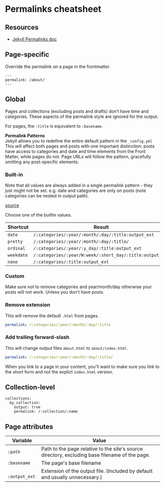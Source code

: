 # Permalinks cheatsheet

## Resources

- [Jekyll Permalinks doc](https://jekyllrb.com/docs/permalinks/)


## Page-specific

Override the permalink on a page in the frontmatter.

```
---
permalink: /about/
---

```

## Global


Pages and collections (excluding posts and drafts) don’t have time and categories. These aspects of the permalink style are ignored for the output.

For pages, the `:title` is equivalent to `:basename`.

**Permalink Patterns**  
Jekyll allows you to redefine the entire default pattern in the `_config.yml` This will affect both pages and posts with one important distinction: posts have access to categories and date and time elements from the Front Matter, while pages do not. Page URLs will follow the pattern, gracefully omitting any post-specific elements.

### Built-in

Note that all values are always added in a single permalink pattern - they just might not be set. e.g. date and categories are only on posts (note categories can be nested in output path).

[source](https://jekyllrb.com/docs/permalinks/#built-in-formats)

Choose one of the builtin values.

| Shortcut | Result |
|--|--|
| `date` | `/:categories/:year/:month/:day/:title:output_ext` |
| `pretty` | `/:categories/:year/:month/:day/:title/` |
| `ordinal` | `/:categories/:year/:y_day/:title:output_ext` |
| `weekdate` | `/:categories/:year/W:week/:short_day/:title:output_ext` |
| `none` | `/:categories/:title:output_ext`


### Custom

Make sure not to remove categories and year/month/day otherwise your posts will not work. Unless you don't have posts.

### Remove extension

This will remove the default `.html` from pages.
```yaml
permalink: /:categories/:year/:month/:day/:title
```

### Add trailing forward-slash

This will change output files `about.html` to `about/index.html`. 

```yaml
permalink: /:categories/:year/:month/:day/:title/
```

When you link to a page in your content, you'll want to make sure you link to the short form and not the explict `index.html` version.

## Collection-level

```
collections:
  my_collection:
    output: true
    permalink: /:collection/:name
```

## Page attributes

Variable | Value
--- | ---
`:path` | Path to the page relative to the site's source directory, excluding base filename of the page.
`:basename` | The page's base filename
` :output_ext`  | Extension of the output file. (Included by default and usually unnecessary.)


<!--stackedit_data:
eyJoaXN0b3J5IjpbLTE0MDI0MjE5NTBdfQ==
-->